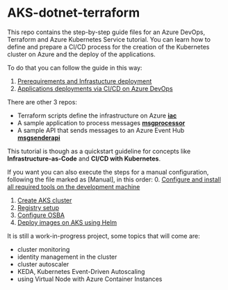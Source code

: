 # AKS-dotnet-terraform

This repo contains the step-by-step guide files for an Azure DevOps, Terraform and Azure Kubernetes Service tutorial.
You can learn how to define and prepare a CI/CD process for the creation of the Kubernetes cluster on Azure and the deploy of the applications.

To do that you can follow the guide in this way:
1. [Prerequirements and Infrastucture deployment](https://github.com/jetiba-ms/AKS-dotnet-terraform/blob/wikiMaster/Prerequirements-and-Infrastructure-deployment.md)
2. [Applications deployments via CI/CD on Azure DevOps](https://github.com/jetiba-ms/AKS-dotnet-terraform/blob/wikiMaster/Deploy-applications-on-the-AKS-cluster.md)

There are other 3 repos:
- Terraform scripts define the infrastructure on Azure **[iac](https://github.com/jetiba-ms/AKS-dotnet-terraform-iac)**
- A sample application to process messages **[msgprocessor](https://github.com/jetiba-ms/AKS-dotnet-terraform-msgprocessor)**
- A sample API that sends messages to an Azure Event Hub **[msgsenderapi](https://github.com/jetiba-ms/AKS-dotnet-terraform-msgsenderapi)**

This tutorial is though as a quickstart guideline for concepts like **Infrastructure-as-Code** and **CI/CD with Kubernetes**.

If you want you can also execute the steps for a manual configuration, following the file marked as [Manual], in this order:
0. [Configure and install all required tools on the development machine](https://github.com/jetiba-ms/AKS-dotnet-terraform/blob/wikiMaster/%5BManual%5D%20Development%20machine%20configuration.md)
1. [Create AKS cluster](https://github.com/jetiba-ms/AKS-dotnet-terraform/blob/wikiMaster/%5BManual%5D%20Create%20AKS%20cluster.md)
2. [Registry setup](https://github.com/jetiba-ms/AKS-dotnet-terraform/blob/wikiMaster/%5BManual%5D%20Registry%20Setup.md)
3. [Configure OSBA](https://github.com/jetiba-ms/AKS-dotnet-terraform/blob/wikiMaster/%5BManual%5D%20Configure%20OSBA.md)
4. [Deploy images on AKS using Helm](https://github.com/jetiba-ms/AKS-dotnet-terraform/blob/wikiMaster/%5BManual%5D%20Deploy%20images%20on%20AKS%20using%20Helm.md)

It is still a work-in-progress project, some topics that will come are:
- cluster monitoring
- identity management in the cluster
- cluster autoscaler
- KEDA, Kubernetes Event-Driven Autoscaling
- using Virtual Node with Azure Container Instances
